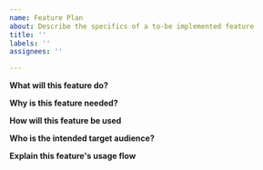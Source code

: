 ```yaml
---
name: Feature Plan
about: Describe the specifics of a to-be implemented feature
title: ''
labels: ''
assignees: ''

---
```


**What will this feature do?**


**Why is this feature needed?**


**How will this feature be used**


**Who is the intended target audience?**


**Explain this feature's usage flow**
